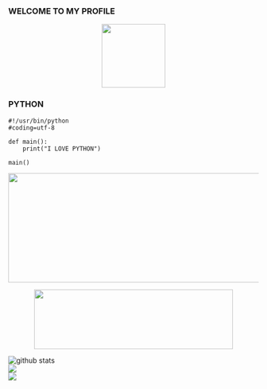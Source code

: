 ### WELCOME TO MY PROFILE
<p align="center">
  <a href="https://github.com/P4HRUL"><img src="https://avatars.githubusercontent.com/u/87483291?v=4" height="128" width="128" /></a>
</p>

### PYTHON
```
#!/usr/bin/python
#coding=utf-8

def main():
    print("I LOVE PYTHON")

main()
```
</h1>
<p align="center">
  <img width="600" height="220" src="https://github-readme-stats.vercel.app/api?username=P4HRUL&show_icons=true&theme=chartreuse-dark&locale=id">
</p>
<p align="center">
  <img width="400" height="120" src="https://github-readme-stats.vercel.app/api/top-langs/?username=P4HRUL&layout=compact&theme=chartreuse-dark">
</p>

![github stats](https://github-readme-stats.vercel.app/api?username=Azim-vau&show_icons=true&include_all_commits=true&theme=chartreuse-dark&cache_seconds=3200) <br>
<img align="center" src="https://github-readme-stats.anuraghazra1.vercel.app/api/top-langs/?username=Azim-vau&layout=compact&theme=chartreuse-dark" /> <br>
<img align="center" src="https://github-readme-stats.anuraghazra1.vercel.app/api/pin/?username=Azim-Vau&repo=Crack-Pro&theme=chartreuse-dark" /> <br>

